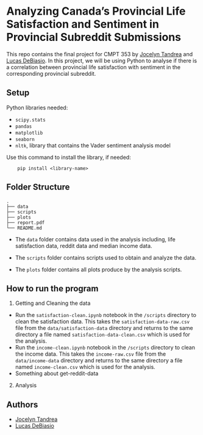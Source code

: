 
# Analyzing Canada’s Provincial Life Satisfaction and Sentiment in Provincial Subreddit Submissions

This repo contains the final project for CMPT 353 by [Jocelyn Tandrea](#authors) and [Lucas DeBiasio](#authors). In this project, we will be using Python to analyse if there is a correlation between provincial life satisfaction with sentiment in the corresponding provincial subreddit.

## Setup
Python libraries needed:
- `scipy.stats`
- `pandas`
- `matplotlib`
- `seaborn`
- `nltk`, library that contains the Vader sentiment analysis model 
    
Use this command to install the library, if needed: 

        pip install <library-name>


## Folder Structure

    .
    ├── data
    ├── scripts
    ├── plots
    ├── report.pdf
    └── README.md

* The `data` folder contains data used in the analysis including, life satisfaction data, reddit data and median income data.

* The `scripts` folder contains scripts used to obtain and analyze the data.

* The `plots` folder contains all plots produce by the analysis scripts.

## How to run the program

1) Getting and Cleaning the data
- Run the `satisfaction-clean.ipynb` notebook in the `/scripts` directory to clean the satisfaction data. This takes the `satisfaction-data-raw.csv` file from the `data/satisfaction-data` directory and returns to the same directory a file named `satisfaction-data-clean.csv` which is used for the analysis.
- Run the `income-clean.ipynb` notebook in the `/scripts` directory to clean the income data. This takes the `income-raw.csv` file from the `data/income-data` directory and returns to the same directory a file named `income-clean.csv` which is used for the analysis.
- Something about get-reddit-data

2) Analysis


## Authors

- [Jocelyn Tandrea](https://github.com/jt1400)
- [Lucas DeBiasio](https://github.com/LucasDeBiasio)
